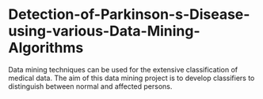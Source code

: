 # Detection-of-Parkinson-s-Disease-using-various-Data-Mining-Algorithms
Data mining techniques can be used for the extensive classification of medical data. The aim of this data mining project is to develop classifiers to distinguish between normal and affected persons.
